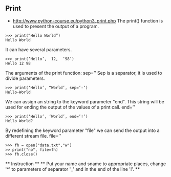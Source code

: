 ## Print
- http://www.python-course.eu/python3_print.php
The print() function is used to present the output of a program.
```
>>> print(“Hello World”)
Hello World
```
It can have several parameters.
```
>>> print(‘Hello’,  12,  ‘98’)
Hello 12 98
```
The arguments of the print function:
sep=’’
Sep is a separator, it is used to divide parameters.
```
>>> print(‘Hello’, “World’, sep=’-‘)
Hello-World
```
We can assign an string to the keyword parameter "end". This string will be used for ending the output of the values of a print call.
end=’’
```
>>> print(‘Hello’, ‘World’, end=’!’)
Hello World?
```
By redefining the keyword parameter "file" we can send the output into a different stream file.
file=’’
```
>>> fh = open("data.txt","w")
>> print("no", file=fh)
>>> fh.close()
```
** Instruction **
** Put your name and sname to appropriate places, change '*' to parameters of separator '_' and in the end of the line '!'. **
